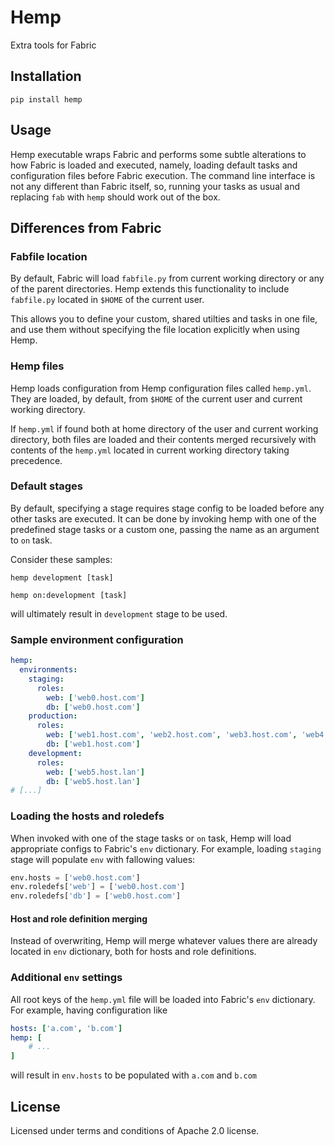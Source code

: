# Hemp

Extra tools for Fabric

## Installation

`pip install hemp`

## Usage

Hemp executable wraps Fabric and performs some subtle alterations to how Fabric is loaded and executed, namely,
loading default tasks and configuration files before Fabric execution.
The command line interface is not any different than Fabric itself, so, running your tasks
as usual and replacing `fab` with `hemp` should work out of the box.

## Differences from Fabric

### Fabfile location

By default, Fabric will load `fabfile.py` from current working directory or any of the parent directories.
Hemp extends this functionality to include `fabfile.py` located in `$HOME` of the current user.

This allows you to define your custom, shared utilties and tasks in one file, and use them without specifying the file
location explicitly when using Hemp.

### Hemp files

Hemp loads configuration from Hemp configuration files called `hemp.yml`. They are loaded, by default, from `$HOME`
of the current user and current working directory.

If `hemp.yml` if found both at home directory of the user and current working directory, both files are loaded and
their contents merged recursively with contents of the `hemp.yml` located in current working directory taking precedence.

### Default stages

By default, specifying a stage requires stage config to be loaded before any other tasks are executed. It can be done
by invoking hemp with one of the predefined stage tasks or a custom one, passing the name as an argument to `on` task.

Consider these samples:

`hemp development [task]`

`hemp on:development [task]`

will ultimately result in `development` stage to be used.

### Sample environment configuration

```yml
hemp:
  environments:
    staging:
      roles:
        web: ['web0.host.com']
        db: ['web0.host.com']
    production:
      roles:
        web: ['web1.host.com', 'web2.host.com', 'web3.host.com', 'web4.host.com']
        db: ['web1.host.com']
    development:
      roles:
        web: ['web5.host.lan']
        db: ['web5.host.lan']
# [...]
```

### Loading the hosts and roledefs

When invoked with one of the stage tasks or `on` task, Hemp will load appropriate configs to Fabric's `env` dictionary.
For example, loading `staging` stage will populate `env` with fallowing values:

```python
env.hosts = ['web0.host.com']
env.roledefs['web'] = ['web0.host.com']
env.roledefs['db'] = ['web0.host.com']
```

#### Host and role definition merging

Instead of overwriting, Hemp will merge whatever values there are already located in `env` dictionary, both for hosts 
and role definitions. 

### Additional `env` settings

All root keys of the `hemp.yml` file will be loaded into Fabric's `env` dictionary. For example, having configuration like

```yml
hosts: ['a.com', 'b.com']
hemp: [
    # ...
]
```

will result in `env.hosts` to be populated with `a.com` and `b.com`


## License

Licensed under terms and conditions of Apache 2.0 license.